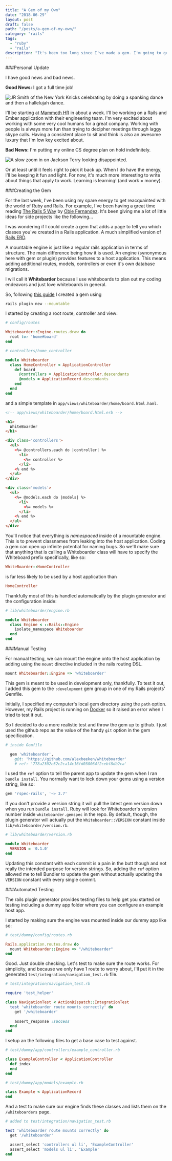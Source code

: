 ```yaml
---
title: "A Gem of my Own"
date: "2018-06-29"
layout: post
draft: false
path: "/posts/a-gem-of-my-own/"
category: "rails"
tags:
  - "ruby"
  - "rails"
description: "It's been too long since I've made a gem. I'm going to get some more practice by making a simple gem that visualizes some simple information about it's parent Rails app. Let's have some fun!"
---
```


###Personal Update

I have good news and bad news. 

**Good News:** I got a full time job!

<img src='https://media.giphy.com/media/CwAlFqwEGreoM/giphy.gif' style='max-width: 100%' alt='JR Smith of the New York Knicks celebrating by doing a spanking dance and then a hallelujah dance.'>
</img>

I'll be starting at [Mammoth HR](https://www.mammothhr.com) in about a week. I'll be working on a Rails and Ember application with their engineering team. I'm very excited about working with some very cool humans for a great company. Working with people is always more fun than trying to decipher meetings through laggy skype calls. Having a consistent place to sit and think is also an awesome luxury that I'm low key excited about.

**Bad News:** I'm putting my online CS degree plan on hold indefinitely.

<img src='https://media.giphy.com/media/tEG1nF1v7AL8A/giphy.gif' style='max-width: 100%' alt='A slow zoom in on Jackson Terry looking disappointed.'>
</img>

Or at least until it feels right to pick it back up. When I do have the energy, I'll be keeping it fun and light. For now, it's much more interesting to write about things that apply to work. Learning is learning! (and work = money).

###Creating the Gem

For the last week, I've been using my spare energy to get reacquainted with the world of Ruby and Rails. For example, I've been having a great time reading [The Rails 5 Way](https://www.amazon.com/Rails-Way-Addison-Wesley-Professional-Ruby/dp/0134657675) by [Obie Fernandez](https://twitter.com/obie?ref_src=twsrc%5Egoogle%7Ctwcamp%5Eserp%7Ctwgr%5Eauthor). It's been giving me a lot of little ideas for side projects like the following...

I was wondering if I could create a gem that adds a page to tell you which classes you've created in a Rails application. A much simplified version of [Rails ERD](https://github.com/voormedia/rails-erd).

A mountable engine is just like a regular rails application in terms of structure. The main difference being how it is used. An engine (synonymous here with gem or plugin) provides features to a host application. This means adding additional routes, models, controllers or even it's own database migrations.

I will call it **Whitebarder** because I use whiteboards to plan out my coding endeavors and just love whiteboards in general.

So, following [this guide](http://guides.rubyonrails.org/engines.html) I created a gem using 
```bash
rails plugin new --mountable
```

I started by creating a root route, controller and view:

```ruby
# config/routes

Whiteboarder::Engine.routes.draw do
  root to: 'home#board'
end

# controllers/home_controller

module Whiteboarder
  class HomeController < ApplicationController
    def board
      @controllers = ApplicationController.descendants
      @models = ApplicationRecord.descendants
    end
  end
end
```

and a simple template in `app/views/whiteboarder/home/board.html.haml`.

```html
<!-- app/views/whiteboarder/home/board.html.erb -->

<h1>
  WhiteBoarder
</h1>

<div class='controllers'>
  <ul>
    <%= @controllers.each do |controller| %>
      <li>
        <%= controller %>
      </li>
    <% end %>
  </ul>
</div>

<div class='models'>
  <ul>
    <%= @models.each do |models| %>
      <li>
        <%= models %>
      </li>
    <% end %>
  </ul>
</div>
```

You'll notice that everything is *namespaced* inside of a mountable engine. This is to prevent classnames from leaking into the host application. Coding a gem can open up infinite potential for naming bugs. So we'll make sure that anything that is calling a Whiteboarder class will have to specify the Whiteboard prefix specifically, like so:

```ruby
WhiteBoarder::HomeController
```

is far less likely to be used by a host application than

```ruby
HomeController
```

Thankfully most of this is handled automatically by the plugin generator and the configuration inside:

```ruby
# lib/whiteboarder/engine.rb

module Whiteboarder
  class Engine < ::Rails::Engine
    isolate_namespace Whiteboarder
  end
end
```

###Manual Testing

For manual testing, we can mount the engine onto the host application by adding using the `mount` directive included in the rails routing DSL.

```ruby
mount Whiteboarder::Engine => 'whiteboarder'
```

This gem is meant to be used in development only, thankfully. To test it out, I added this gem to the `:development` gem group in one of my Rails projects' Gemfile.

Initially, I specified my computer's local gem directory using the `path` option. However, my Rails project is running on [Docker](https://www.docker.com/) so it raised an error when I tried to test it out.

So I decided to do a more realistic test and throw the gem up to github. I just used the github repo as the value of the handy `git` option in the gem specification.

```ruby
# inside Gemfile

  gem 'whiteboarder', 
    git: 'https://github.com/alexbeeken/whiteboarder'
    # ref: '778a2302e32c2ca14c16fd038064f2cebf8db2ca'
```

I used the `ref` option to tell the parent app to update the gem when I ran `bundle install`. You normally want to lock down your gems using a version string, like so:

```ruby
gem 'rspec-rails', '~> 3.7'
```

If you don't provide a version string it will pull the latest gem version down when you run `bundle install`. Ruby will look for Whiteboarder's version number inside `whiteboarder.gemspec` in the repo. By default, though, the plugin generator will actually put the `Whiteboarder::VERSION` constant inside `lib/whiteboarder/version.rb`.

```ruby
# lib/whiteboarder/version.rb

module Whiteboarder
  VERSION = '0.1.0'
end
```

Updating this constant with each commit is a pain in the butt though and not really the intended purpose for version strings. So, adding the `ref` option allowed me to tell Bundler to update the gem without actually updating the `VERSION` constant with every single commit.

###Automated Testing

The rails plugin generator provides testing files to help get you started on testing including a dummy app folder where you can configure an example host app.

I started by making sure the engine was mounted inside our dummy app like so:

```ruby
# test/dummy/config/routes.rb

Rails.application.routes.draw do
  mount Whiteboarder::Engine => "/whiteboarder"
end
```

Good. Just double checking. Let's test to make sure the route works. For simplicity, and because we only have 1 route to worry about, I'll put it in the generated `test/integration/navigation_test.rb` file.

```ruby
# test/integration/navigation_test.rb

require 'test_helper'

class NavigationTest < ActionDispatch::IntegrationTest
  test 'whiteboarder route mounts correctly' do
    get '/whiteboarder'
    
    assert_response :success
  end
end
```

I setup an the following files to get a base case to test against.

```ruby
# test/dummy/app/controllers/example_controller.rb

class ExampleController < ApplicationController
  def index
  end
end

# test/dummy/app/models/example.rb

class Example < ApplicationRecord
end
```

And a test to make sure our engine finds these classes and lists them on the `/whiteboarders` page.

```ruby
# added to test/integration/navigation_test.rb

test 'whiteboarder route mounts correctly' do
  get '/whiteboarder'

  assert_select 'controllers ul li', 'ExampleController'
  assert_select 'models ul li', 'Example'
end
```
